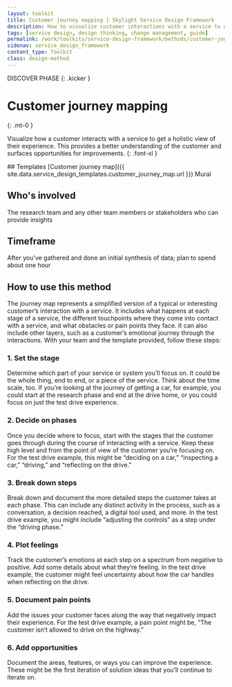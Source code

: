 ```yaml
---
layout: toolkit
title: Customer journey mapping | Skylight Service Design Framework
description: How to visualize customer interactions with a service to get a holistic view of their experience.
tags: [service design, design thinking, change management, guide]
permalink: /work/toolkits/service-design-framework/methods/customer-journey-mapping/
sidenav: service_design_framework
content_type: Toolkit
class: design-method
---
```


DISCOVER PHASE
{: .kicker }

# Customer journey mapping
{: .mt-0 }

Visualize how a customer interacts with a service to get a holistic view of their experience. This provides a better understanding of the customer and surfaces opportunities for improvements.
{: .font-xl }

<div class="callout--tip callout--summary" markdown="1">
## Templates
[Customer journey map]({{ site.data.service_design_templates.customer_journey_map.url }}) <span class="badge badge-sub">Mural</span>

## Who's involved
The research team and any other team members or stakeholders who can provide insights

## Timeframe
After you've gathered and done an initial synthesis of data; plan to spend about one hour
</div>

## How to use this method

The journey map represents a simplified version of a typical or interesting customer’s interaction with a service. It includes what happens at each stage of a service, the different touchpoints where they come into contact with a service, and what obstacles or pain points they face. It can also include other layers, such as a customer’s emotional journey through the interactions. With your team and the template provided, follow these steps:

### 1. Set the stage

Determine which part of your service or system you’ll focus on. It could be the whole thing, end to end, or a piece of the service. Think about the time scale, too. If you’re looking at the journey of getting a car, for example, you could start at the research phase and end at the drive home, or you could focus on just the test drive experience.

### 2. Decide on phases

Once you decide where to focus, start with the stages that the customer goes through during the course of interacting with a service. Keep these high level and from the point of view of the customer you’re focusing on. For the test drive example, this might be “deciding on a car,” “inspecting a car,” “driving,” and “reflecting on the drive.”

### 3. Break down steps

Break down and document the more detailed steps the customer takes at each phase. This can include any distinct activity in the process, such as a conversation, a decision reached, a digital tool used, and more. In the test drive example, you might include “adjusting the controls” as a step under the “driving phase.”

### 4. Plot feelings

Track the customer’s emotions at each step on a spectrum from negative to positive. Add some details about what they’re feeling. In the test drive example, the customer might feel uncertainty about how the car handles when reflecting on the drive.

### 5. Document pain points

Add the issues your customer faces along the way that negatively impact their experience. For the test drive example, a pain point might be, “The customer isn’t allowed to drive on the highway.”

### 6. Add opportunities

Document the areas, features, or ways you can improve the experience. These might be the first iteration of solution ideas that you’ll continue to iterate on.
